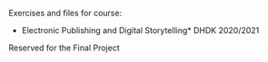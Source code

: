 Exercises and files for course:
* Electronic Publishing and Digital Storytelling*
DHDK 2020/2021

Reserved for the Final Project
